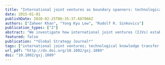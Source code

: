 ```yaml
---
title: "International joint ventures as boundary spanners: technological knowledge transfer in an emerging economy"
date: 2015-01-01
publishDate: 2020-02-25T06:35:37.687066Z
authors: ["Zaheer Khan", "Yong Kyu Lew", "Rudolf R. Sinkovics"]
publication_types: ["2"]
abstract: "We investigate how international joint ventures (IJVs) established in emerging economies help their local suppliers with technological knowledge transfer. Data from 50 Pakistani-owned Tier 1 suppliers, three of the major assemblers, and policy makers in the Ministry of Industries and Production in Pakistan is collected. Findings suggest that, in the context of the Pakistani emerging economy, IJVs can also play a critical role as the boundary spanners of knowledge transfer. Local suppliers are linked with their global suppliers' networks through associational learning. Social capital between the IJVs and the local component suppliers and the IJVs' willingness to initiate a knowledge transfer dialogue among local and global Tier 1 suppliers are critically important factors that enable this transfer."
featured: false
publication: "*Global Strategy Journal*"
tags: ["international joint ventures; technological knowledge transfer; boundary spanners; social capital; automotive industry; emerging economy"]
url_pdf: "http://dx.doi.org/10.1002/gsj.1089"
doi: "10.1002/gsj.1089"
---
```


